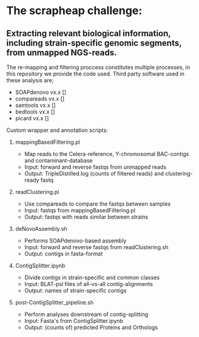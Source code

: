 # The scrapheap challenge:
## Extracting relevant biological information, including strain-specific genomic segments, from unmapped NGS-reads.

The re-mapping and filtering proccess constitutes multiple processes, in this repository we provide the code used.
Third party software used in these analysis are;
* SOAPdenovo vx.x []
* compareads vx.x []
* samtools vx.x []
* bedtools vx.x []
* picard vx.x []

Custom wrapper and annotation scripts:
1. mappingBasedFiltering.pl
    * Map reads to the Celera-reference, Y-chromosomal BAC-contigs and contaminant-database
    * Input: forward and reverse fastqs from unmapped reads
    * Output: TripleDistilled.log (counts of filtered reads) and clustering-ready fastq

1. readClustering.pl
    * Use compareads to compare the fastqs between samples
    * Input: fastqs from mappingBasedFiltering.pl
    * Output: fastqs with reads similar between strains

1. deNovoAssembly.sh
    * Performs SOAPdenovo-based assembly
    * Input: forward and reverse fastqs from readClustering.sh
    * Output: contigs in fasta-format

1. ContigSplitter.ipynb
    * Divide contigs in strain-specific and common classes
    * Input: BLAT-psl files of all-vs-all contig-alignments
    * Output: names of strain-specific contigs

1. post-ContigSplitter_pipeline.sh
    * Perform analyses downstream of contig-splitting
    * Input: Fasta's from ContigSplitter.ipynb
    * Output: (counts of) predicted Proteins and Orthologs
